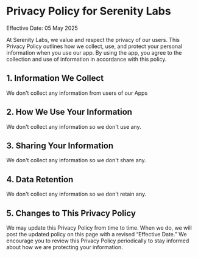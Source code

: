 # Privacy Policy for Serenity Labs
Effective Date: 05 May 2025

At Serenity Labs, we value and respect the privacy of our users. This Privacy Policy outlines how we collect, use, and protect your personal information when you use our app. By using the app, you agree to the collection and use of information in accordance with this policy.

## 1. Information We Collect

We don't collect any information from users of our Apps

## 2. How We Use Your Information

We don't collect any information so we don't use any.

## 3. Sharing Your Information
We don't collect any information so we don't share any.

## 4. Data Retention
We don't collect any information so we don't retain any.

## 5. Changes to This Privacy Policy
We may update this Privacy Policy from time to time. When we do, we will post the updated policy on this page with a revised “Effective Date.” We encourage you to review this Privacy Policy periodically to stay informed about how we are protecting your information.